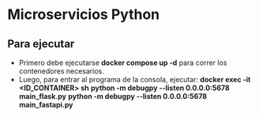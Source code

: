 # Microservicios Python

## Para ejecutar

- Primero debe ejecutarse **docker compose up -d** para correr los contenedores necesarios.
- Luego, para entrar al programa de la consola, ejecutar:
  **docker exec -it <ID_CONTAINER> sh**
  **python -m debugpy --listen 0.0.0.0:5678 main_flask.py**
  **python -m debugpy --listen 0.0.0.0:5678 main_fastapi.py**
  